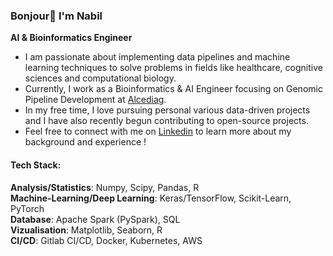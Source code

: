 ### Bonjour👋 I'm Nabil

**AI & Bioinformatics Engineer**

- I am passionate about implementing data pipelines and machine learning techniques to solve problems in fields like healthcare, cognitive sciences and computational biology. 
- Currently, I work as a Bioinformatics & AI Engineer focusing on Genomic Pipeline Development at [Alcediag](https://www.alcediag-alcen.com/fr/).
- In my free time, I love pursuing personal various data-driven projects and I have also recently begun contributing to open-source projects.
- Feel free to connect with me on [Linkedin](https://www.linkedin.com/in/nabil-alibou/) to learn more about my background and experience !

#### Tech Stack:  
**Analysis/Statistics**: Numpy, Scipy, Pandas, R  
**Machine-Learning/Deep Learning**: Keras/TensorFlow, Scikit-Learn, PyTorch  
**Database**: Apache Spark (PySpark), SQL  
**Vizualisation**: Matplotlib, Seaborn, R  
**CI/CD**: Gitlab CI/CD, Docker, Kubernetes, AWS 
